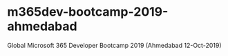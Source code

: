 # m365dev-bootcamp-2019-ahmedabad
Global Microsoft 365 Developer Bootcamp 2019 (Ahmedabad 12-Oct-2019)
